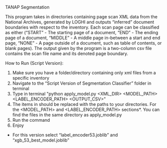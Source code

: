 TANAP Segmentation 

This program takes in directories containing page scan XML data from the National Archives, generated by LOGHI and outputs “inferred” document boundaries with respect to the inventory. Each scan page can be classified as either (“START” - The starting page of a document, “END” - The ending page of a document, “MIDDLE” - A middle page in-between a start and end page, “NONE” - A page outside of a document, such as table of contents, or blank pages). The output given by the program is a two-column csv file contains the scan file name and its denoted page boundary.

 How to Run (Script Version):
1. Make sure you have a folder/directory containing only xml files from a specific inventory
2. Navigate to the “Script Version of Segmentation Classifier” folder in terminal
3. Type in terminal "python apply_model.py <XML_DIR> <MODEL_PATH> <LABEL_ENCODER_PATH> <OUTPUT_CSV>"
4. The items in <brackets> should be replaced with the paths to your directories. For the <MODEL_PATH> and <LABEL_ENCODER_PATH> sections*. You can find the files in the same directory as apply_model.py
5. Run the command
6. Enjoy

* For this version select “label_encoder53.joblib” and “xgb_53_best_model.joblib”
